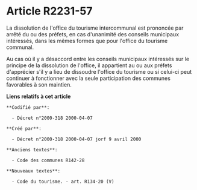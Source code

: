 # Article R2231-57

La dissolution de l'office du tourisme intercommunal est prononcée par arrêté du ou des préfets, en cas d'unanimité des
conseils municipaux intéressés, dans les mêmes formes que pour l'office du tourisme communal.

Au cas où il y a désaccord entre les conseils municipaux intéressés sur le principe de la dissolution de l'office, il
appartient au ou aux préfets d'apprécier s'il y a lieu de dissoudre l'office du tourisme ou si celui-ci peut continuer à
fonctionner avec la seule participation des communes favorables à son maintien.

**Liens relatifs à cet article**

	**Codifié par**:

	  - Décret n°2000-318 2000-04-07

	**Créé par**:

	  - Décret n°2000-318 2000-04-07 jorf 9 avril 2000

	**Anciens textes**:

	  - Code des communes R142-28

	**Nouveaux textes**:

	  - Code du tourisme. - art. R134-20 (V)
